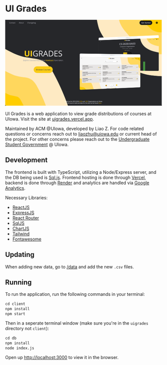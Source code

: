 # UI Grades

![Landing Page](./client/public/static/images/landing.png)

UI Grades is a web application to view grade distributions of courses at UIowa. Visit the site at [uigrades.vercel.app](https://uigrades.vercel.app/).

Maintained by ACM @UIowa, developed by Liao Z. For code related  questions or concerns reach out to [liaozhu@uiowa.edu](mailto:liao-zhu@uiowa.edu) or current head of the project. For other concerns please reach out to the [Undergraduate Student Government](https://usg.uiowa.edu/) @ UIowa.

## Development

The frontend is built with TypeScript, utilizing a Node/Express server, and the DB being used is [Sql.js](https://github.com/sql-js/sql.js).
Frontend hosting is done through [Vercel](https://vercel.com/), backend is done through [Render](https://render.com/) and analytics are handled via [Google Analytics](https://marketingplatform.google.com/about/analytics/).

Necessary Libraries:

- [ReactJS](https://reactjs.org/)
- [ExpressJS](https://expressjs.com/)
- [React Router](https://reactrouter.com/)
- [SqlJS](https://github.com/sql-js/sql.js)
- [ChartJS](https://www.chartjs.org/)
- [Tailwind](https://tailwindcss.com/)
- [Fontawesome](https://fontawesome.com/)

## Updating

When adding new data, go to [/data](./data/) and add the new `.csv` files.

## Running

To run the application, run the following commands in your terminal:

```
cd client
npm install
npm start
```

Then in a seperate terminal window (make sure you're in the `uigrades` directory not `client`):

```
cd db
npm install
node index.js
```

Open up [http://localhost:3000](http://localhost:3000) to view it in the browser.
